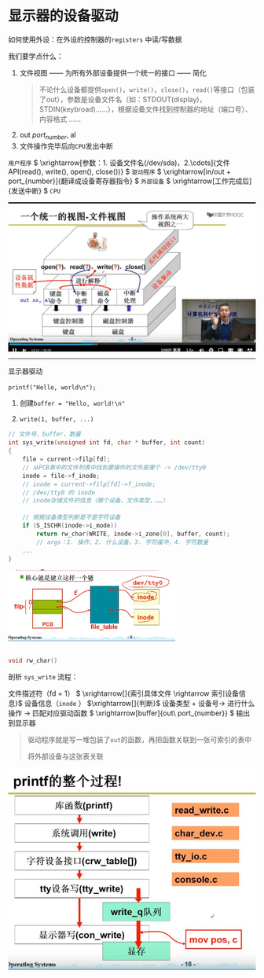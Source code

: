 # 显示器的设备驱动


如何使用外设：在外设的控制器的`registers` 中读/写数据

我们要学点什么：

1. 文件视图 —— 为所有外部设备提供一个统一的接口 —— 简化
    > 不论什么设备都提供`open()`，`write()`，`close()`，`read()`等接口（包装了out），参数是设备文件名（如：STDOUT(display)，STDIN(keybroad)……），根据设备文件找到控制器的地址（端口号）、内容格式 ……
2. out  $port_{number}$, al
3. 文件操作完毕后向`CPU`发出中断


`用户程序` $ \xrightarrow[参数：1. 设备文件名(/dev/sda)，2.\cdots]{文件API(read(), write(), open(), close())} $ `驱动程序` $ \xrightarrow[in/out + port_{number}]{翻译成设备寄存器指令} $ `外部设备` $ \xrightarrow[工作完成后]{发送中断} $ `CPU`


<img src="img/fs.jpg"  align=center style="zoom:50%;" />

---

显示器驱动

`printf("Hello, world\n");`

1. 创建`buffer = "Hello, world!\n"`

2. `write(1, buffer, ...)`


```c
// 文件号，buffer，数量
int sys_write(unsigned int fd, char * buffer, int count)
{
    file = current->filp[fd];
    // 从PCB表中的文件列表中找到要操作的文件是哪个 -> /dev/tty0
    inode = file->f_inode;
    // inode = current->filp[fd]->f_inode;  
    // /dev/tty0 的 inode
    // inode存储文件的信息（哪个设备，文件类型，……）

    // 根据设备类型判断是不是字符设备
    if (S_ISCHR(inode->i_mode))
        return rw_char(WRITE, inode->i_zone[0], buffer, count);
        // args：1. 操作，2. 什么设备，3. 字符缓冲，4. 字符数量
    ...
}
```

<img src="img/current_fileTable_inode.jpg"  align=center style="zoom:50%;" />

```c

void rw_char()
```

剖析 `sys_write` 流程：

文件描述符（fd = 1） $ \xrightarrow[]{索引具体文件 \rightarrow 索引设备信息}$  设备信息（`inode` ） $\xrightarrow[]{判断}$ 设备类型  + 设备号$\rightarrow$ 进行什么操作 $\rightarrow$  匹配对应驱动函数 $ \xrightarrow[buffer]{out\  port_{number}} $ 输出到显示器 

> 驱动程序就是写一堆包装了`out`的函数，再把函数关联到一张可索引的表中
>
> 将外部设备与这张表关联

<img src="img/剖析printf.jpg"  align=center style="zoom:100%;" />




